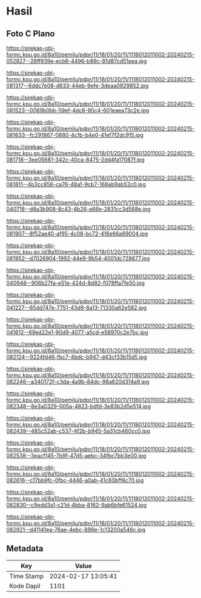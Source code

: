 # Hasil

## Foto C Plano

https://sirekap-obj-formc.kpu.go.id/8a10/pemilu/pdpr/11/18/01/20/11/1118012011002-20240215-052827--28ff939e-ecb6-4496-b89c-81d87cd51eea.jpg

https://sirekap-obj-formc.kpu.go.id/8a10/pemilu/pdpr/11/18/01/20/11/1118012011002-20240215-081317--6ddc7e08-d633-44eb-9efe-3deaa0929852.jpg

https://sirekap-obj-formc.kpu.go.id/8a10/pemilu/pdpr/11/18/01/20/11/1118012011002-20240215-081523--0089b0bb-59ef-4dc8-90c4-601eaea73c2e.jpg

https://sirekap-obj-formc.kpu.go.id/8a10/pemilu/pdpr/11/18/01/20/11/1118012011002-20240215-081633--fc291867-0880-4c1b-b4e0-41ef7f2dc915.jpg

https://sirekap-obj-formc.kpu.go.id/8a10/pemilu/pdpr/11/18/01/20/11/1118012011002-20240215-081718--3ee05681-342c-40ca-8475-2dd4fa17087f.jpg

https://sirekap-obj-formc.kpu.go.id/8a10/pemilu/pdpr/11/18/01/20/11/1118012011002-20240215-081811--4b3cc856-ca76-48a1-9cb7-168ab9ab52c0.jpg

https://sirekap-obj-formc.kpu.go.id/8a10/pemilu/pdpr/11/18/01/20/11/1118012011002-20240215-040718--d8a3b908-8c43-4b26-a66e-2831cc3d588e.jpg

https://sirekap-obj-formc.kpu.go.id/8a10/pemilu/pdpr/11/18/01/20/11/1118012011002-20240215-081907--8f52ae40-af95-4c08-bc72-416e66a69004.jpg

https://sirekap-obj-formc.kpu.go.id/8a10/pemilu/pdpr/11/18/01/20/11/1118012011002-20240215-081952--d7026904-1992-44e9-9b54-4001dc728677.jpg

https://sirekap-obj-formc.kpu.go.id/8a10/pemilu/pdpr/11/18/01/20/11/1118012011002-20240215-040948--906b27fa-e51e-424d-8d82-f078ffa7fe50.jpg

https://sirekap-obj-formc.kpu.go.id/8a10/pemilu/pdpr/11/18/01/20/11/1118012011002-20240215-041227--65dd747e-7751-43d8-8a13-71330a62e582.jpg

https://sirekap-obj-formc.kpu.go.id/8a10/pemilu/pdpr/11/18/01/20/11/1118012011002-20240215-041612--69ed22e1-90d9-4077-a5cd-e58970c2e7bc.jpg

https://sirekap-obj-formc.kpu.go.id/8a10/pemilu/pdpr/11/18/01/20/11/1118012011002-20240215-082124--9224fd46-fbc7-4bdc-b947-d43cf33b15d5.jpg

https://sirekap-obj-formc.kpu.go.id/8a10/pemilu/pdpr/11/18/01/20/11/1118012011002-20240215-082246--a340172f-c3da-4a9b-84dc-98a620d314a9.jpg

https://sirekap-obj-formc.kpu.go.id/8a10/pemilu/pdpr/11/18/01/20/11/1118012011002-20240215-082348--8e3a0329-005a-4823-bdfd-3e83b2d5e514.jpg

https://sirekap-obj-formc.kpu.go.id/8a10/pemilu/pdpr/11/18/01/20/11/1118012011002-20240215-082439--485c52ab-c537-4f2b-b945-5a31cb460cc0.jpg

https://sirekap-obj-formc.kpu.go.id/8a10/pemilu/pdpr/11/18/01/20/11/1118012011002-20240215-082538--3eacf145-7b9f-47d5-aebc-34fbc7bb3e00.jpg

https://sirekap-obj-formc.kpu.go.id/8a10/pemilu/pdpr/11/18/01/20/11/1118012011002-20240215-082616--c17bb9fc-0fbc-4446-a0ab-41c60bff8c70.jpg

https://sirekap-obj-formc.kpu.go.id/8a10/pemilu/pdpr/11/18/01/20/11/1118012011002-20240215-082830--c9edd3a1-c21d-4bba-8162-9ab6bfe61524.jpg

https://sirekap-obj-formc.kpu.go.id/8a10/pemilu/pdpr/11/18/01/20/11/1118012011002-20240215-082921--d41141ea-76ae-4ebc-898e-1c13200a546c.jpg


## Metadata

| Key        | Value               |
| ---------- | ------------------- |
| Time Stamp | 2024-02-17 13:05:41 |
| Kode Dapil | 1101                |



